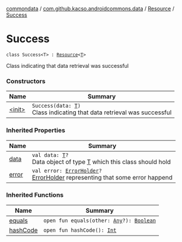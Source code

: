 [commondata](../../../index.md) / [com.github.kacso.androidcommons.data](../../index.md) / [Resource](../index.md) / [Success](./index.md)

# Success

`class Success<T> : `[`Resource`](../index.md)`<`[`T`](index.md#T)`>`

Class indicating that data retrieval was successful

### Constructors

| Name | Summary |
|---|---|
| [&lt;init&gt;](-init-.md) | `Success(data: `[`T`](index.md#T)`)`<br>Class indicating that data retrieval was successful |

### Inherited Properties

| Name | Summary |
|---|---|
| [data](../data.md) | `val data: `[`T`](../index.md#T)`?`<br>Data object of type [T](../index.md#T) which this class should hold |
| [error](../error.md) | `val error: `[`ErrorHolder`](../../-error-holder/index.md)`?`<br>[ErrorHolder](../../-error-holder/index.md) representing that some error happend |

### Inherited Functions

| Name | Summary |
|---|---|
| [equals](../equals.md) | `open fun equals(other: `[`Any`](https://kotlinlang.org/api/latest/jvm/stdlib/kotlin/-any/index.html)`?): `[`Boolean`](https://kotlinlang.org/api/latest/jvm/stdlib/kotlin/-boolean/index.html) |
| [hashCode](../hash-code.md) | `open fun hashCode(): `[`Int`](https://kotlinlang.org/api/latest/jvm/stdlib/kotlin/-int/index.html) |
